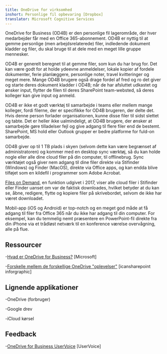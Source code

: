 ```yaml
---
title: OneDrive for virksomhed
inshort: Personlige fil opbevaring [Dropbox]
translator: Microsoft Cognitive Services
---
```



OneDrive for Business (OD4B) er den personlige fil lagerområde, der hver medarbejder får med en Office 365-abonnement. OD4B er nyttig til at gemme personlige (men arbejdsrelaterede) filer, indledende dokument kladder og filer, du skal bruge til at dele med en meget lille gruppe mennesker.

OD4B er generelt beregnet til at gemme filer, som kun du har brug for. Det kan være godt for at holde ydeevne anmeldelser, lokale kopier af fordele dokumenter, ferie planlæggere, personlige noter, travel kvitteringer og meget mere. Mange OD4B brugere også drage fordel af fred og ro det giver og starte deres dokument kladder i OD4B; når de har afsluttet udkastet og ønsker input, flytter de filen til deres SharePoint team-websted, så deres kolleger kan give input og anmeld.

OD4B er ikke et godt værktøj til samarbejde i teams eller mellem mange kolleger, fordi filerne, der er specifikke for OD4B brugeren, der delte det. Hvis denne person forlader organisationen, kunne disse filer til sidst slettet og tabte. Det er heller ikke ualmindeligt, at OD4B brugere, der ønsker at samarbejde gøre tilladelser fejl og give adgang til flere filer end de bestemt. SharePoint, MS hold eller Outlook grupper er bedre platforme for fuld-on samarbejde.

OD4B giver op til 1 TB plads i skyen (selvom dette kan være begrænset af administratoren) og kommer med en desktop sync værktøj, så du kan holde nogle eller alle dine cloud filer på din computer, til offlinebrug. Sync værktøjet også giver nem adgang til dine filer direkte via Stifinder (Windows) og Finder (MacOS), direkte via Office apps, og kan endda blive tilføjet som en kildefil i programmer som Adobe Acrobat. 

[Files on Demand](https://blogs.office.com/en-us/2017/05/11/introducing-onedrive-files-on-demand-and-additional-features-making-it-easier-to-access-and-share-files/), en funktion udgivet i 2017, viser alle cloud filer i Stifinder eller Finder uanset om var de faktisk downloades, hvilket betyder at du kan se, åbne, redigere, flytte og kopiere filer på skrivebordet, selvom de ikke har været downloadet.

Mobil-app (iOS og Android) er top-notch og en meget god måde at få adgang til filer fra Office 365 når du ikke har adgang til din computer. For eksempel, kan du temmelig nemt præsentere en PowerPoint-fil direkte fra din iPhone via et trådløst netværk til en konference værelse overvågning, alle på flue.

Ressourcer
---------

-[Hvad er OneDrive for
    Business?](https://support.office.com/en-us/article/What-is-OneDrive-for-Business-187f90af-056f-47c0-9656-cc0ddca7fdc2)
    \[Microsoft\]

-[Forskelle mellem de forskellige OneDrive
    "oplevelser"](http://icsh.pt/OneDriveTree) \[icansharepoint
    inforgraphic\]

Lignende applikationer
--------------------

-OneDrive (forbruger)

-Google drev

-iCloud kørsel

Feedback
---------

-[OneDrive for Business UserVoice](https://onedrive.uservoice.com/forums/262982-onedrive/category/86090-onedrive-for-business)
    \[UserVoice\]


